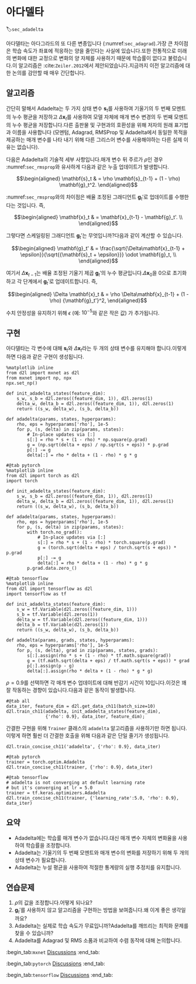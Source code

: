 # 아다델타
:label:`sec_adadelta`

아다델타는 아다그라드의 또 다른 변종입니다 (:numref:`sec_adagrad`).가장 큰 차이점은 학습 속도가 좌표에 적응하는 양을 줄인다는 사실에 있습니다.또한 전통적으로 미래의 변화에 대한 교정으로 변화의 양 자체를 사용하기 때문에 학습률이 없다고 불렀습니다.이 알고리즘은 :cite:`Zeiler.2012`에서 제안되었습니다.지금까지 이전 알고리즘에 대한 논의를 감안할 때 매우 간단합니다.  

## 알고리즘

간단히 말해서 Adadelta는 두 가지 상태 변수 $\mathbf{s}_t$를 사용하여 기울기의 두 번째 모멘트의 누수 평균을 저장하고 $\Delta\mathbf{x}_t$를 사용하여 모델 자체에 매개 변수 변경의 두 번째 모멘트의 누수 평균을 저장합니다.다른 출판물 및 구현과의 호환성을 위해 저자의 원래 표기법과 이름을 사용합니다 (모멘텀, Adagrad, RMSProp 및 Adadelta에서 동일한 목적을 제공하는 매개 변수를 나타 내기 위해 다른 그리스어 변수를 사용해야하는 다른 실제 이유는 없습니다).  

다음은 Adadelta의 기술적 세부 사항입니다.매개 변수 뒤 주르가 $\rho$인 경우 :numref:`sec_rmsprop`와 유사하게 다음과 같은 누출 업데이트가 발생합니다. 

$$\begin{aligned}
    \mathbf{s}_t & = \rho \mathbf{s}_{t-1} + (1 - \rho) \mathbf{g}_t^2.
\end{aligned}$$

:numref:`sec_rmsprop`와의 차이점은 배율 조정된 그래디언트 $\mathbf{g}_t'$로 업데이트를 수행한다는 것입니다. 즉, 

$$\begin{aligned}
    \mathbf{x}_t  & = \mathbf{x}_{t-1} - \mathbf{g}_t'. \\
\end{aligned}$$

그렇다면 스케일링된 그래디언트 $\mathbf{g}_t'$는 무엇입니까?다음과 같이 계산할 수 있습니다. 

$$\begin{aligned}
    \mathbf{g}_t' & = \frac{\sqrt{\Delta\mathbf{x}_{t-1} + \epsilon}}{\sqrt{{\mathbf{s}_t + \epsilon}}} \odot \mathbf{g}_t, \\
\end{aligned}$$

여기서 $\Delta \mathbf{x}_{t-1}$는 배율 조정된 기울기 제곱 $\mathbf{g}_t'$의 누수 평균입니다.$\Delta \mathbf{x}_{0}$을 $0$으로 초기화하고 각 단계에서 $\mathbf{g}_t'$로 업데이트합니다. 즉, 

$$\begin{aligned}
    \Delta \mathbf{x}_t & = \rho \Delta\mathbf{x}_{t-1} + (1 - \rho) {\mathbf{g}_t'}^2,
\end{aligned}$$

수치 안정성을 유지하기 위해 $\epsilon$ (예: $10^{-5}$와 같은 작은 값) 가 추가됩니다. 

## 구현

아다델타는 각 변수에 대해 $\mathbf{s}_t$와 $\Delta\mathbf{x}_t$라는 두 개의 상태 변수를 유지해야 합니다.이렇게 하면 다음과 같은 구현이 생성됩니다.

```{.python .input}
%matplotlib inline
from d2l import mxnet as d2l
from mxnet import np, npx
npx.set_np()

def init_adadelta_states(feature_dim):
    s_w, s_b = d2l.zeros((feature_dim, 1)), d2l.zeros(1)
    delta_w, delta_b = d2l.zeros((feature_dim, 1)), d2l.zeros(1)
    return ((s_w, delta_w), (s_b, delta_b))

def adadelta(params, states, hyperparams):
    rho, eps = hyperparams['rho'], 1e-5
    for p, (s, delta) in zip(params, states):
        # In-place updates via [:]
        s[:] = rho * s + (1 - rho) * np.square(p.grad)
        g = (np.sqrt(delta + eps) / np.sqrt(s + eps)) * p.grad
        p[:] -= g
        delta[:] = rho * delta + (1 - rho) * g * g
```

```{.python .input}
#@tab pytorch
%matplotlib inline
from d2l import torch as d2l
import torch

def init_adadelta_states(feature_dim):
    s_w, s_b = d2l.zeros((feature_dim, 1)), d2l.zeros(1)
    delta_w, delta_b = d2l.zeros((feature_dim, 1)), d2l.zeros(1)
    return ((s_w, delta_w), (s_b, delta_b))

def adadelta(params, states, hyperparams):
    rho, eps = hyperparams['rho'], 1e-5
    for p, (s, delta) in zip(params, states):
        with torch.no_grad():
            # In-place updates via [:]
            s[:] = rho * s + (1 - rho) * torch.square(p.grad)
            g = (torch.sqrt(delta + eps) / torch.sqrt(s + eps)) * p.grad
            p[:] -= g
            delta[:] = rho * delta + (1 - rho) * g * g
        p.grad.data.zero_()
```

```{.python .input}
#@tab tensorflow
%matplotlib inline
from d2l import tensorflow as d2l
import tensorflow as tf

def init_adadelta_states(feature_dim):
    s_w = tf.Variable(d2l.zeros((feature_dim, 1)))
    s_b = tf.Variable(d2l.zeros(1))
    delta_w = tf.Variable(d2l.zeros((feature_dim, 1)))
    delta_b = tf.Variable(d2l.zeros(1))
    return ((s_w, delta_w), (s_b, delta_b))

def adadelta(params, grads, states, hyperparams):
    rho, eps = hyperparams['rho'], 1e-5
    for p, (s, delta), grad in zip(params, states, grads):
        s[:].assign(rho * s + (1 - rho) * tf.math.square(grad))
        g = (tf.math.sqrt(delta + eps) / tf.math.sqrt(s + eps)) * grad
        p[:].assign(p - g)
        delta[:].assign(rho * delta + (1 - rho) * g * g)
```

$\rho = 0.9$를 선택하면 각 매개 변수 업데이트에 대해 반감기 시간이 10입니다.이것은 꽤 잘 작동하는 경향이 있습니다.다음과 같은 동작이 발생합니다.

```{.python .input}
#@tab all
data_iter, feature_dim = d2l.get_data_ch11(batch_size=10)
d2l.train_ch11(adadelta, init_adadelta_states(feature_dim),
               {'rho': 0.9}, data_iter, feature_dim);
```

간결한 구현을 위해 `Trainer` 클래스의 `adadelta` 알고리즘을 사용하기만 하면 됩니다.이렇게 하면 훨씬 더 간결한 호출을 위해 다음과 같은 단일 줄기가 생성됩니다.

```{.python .input}
d2l.train_concise_ch11('adadelta', {'rho': 0.9}, data_iter)
```

```{.python .input}
#@tab pytorch
trainer = torch.optim.Adadelta
d2l.train_concise_ch11(trainer, {'rho': 0.9}, data_iter)
```

```{.python .input}
#@tab tensorflow
# adadelta is not converging at default learning rate
# but it's converging at lr = 5.0
trainer = tf.keras.optimizers.Adadelta
d2l.train_concise_ch11(trainer, {'learning_rate':5.0, 'rho': 0.9}, data_iter)
```

## 요약

* Adadelta에는 학습률 매개 변수가 없습니다.대신 매개 변수 자체의 변화율을 사용하여 학습률을 조정합니다. 
* Adadelta는 기울기의 두 번째 모멘트와 매개 변수의 변화를 저장하기 위해 두 개의 상태 변수가 필요합니다. 
* Adadelta는 누설 평균을 사용하여 적절한 통계량의 실행 추정치를 유지합니다. 

## 연습문제

1. $\rho$의 값을 조정합니다.어떻게 되나요?
1. $\mathbf{g}_t'$를 사용하지 않고 알고리즘을 구현하는 방법을 보여줍니다.왜 이게 좋은 생각일까요?
1. Adadelta는 실제로 학습 속도가 무료입니까?Adadelta를 깨뜨리는 최적화 문제를 찾을 수 있습니까?
1. Adadelta를 Adagrad 및 RMS 소품과 비교하여 수렴 동작에 대해 논의합니다.

:begin_tab:`mxnet`
[Discussions](https://discuss.d2l.ai/t/357)
:end_tab:

:begin_tab:`pytorch`
[Discussions](https://discuss.d2l.ai/t/1076)
:end_tab:

:begin_tab:`tensorflow`
[Discussions](https://discuss.d2l.ai/t/1077)
:end_tab:

